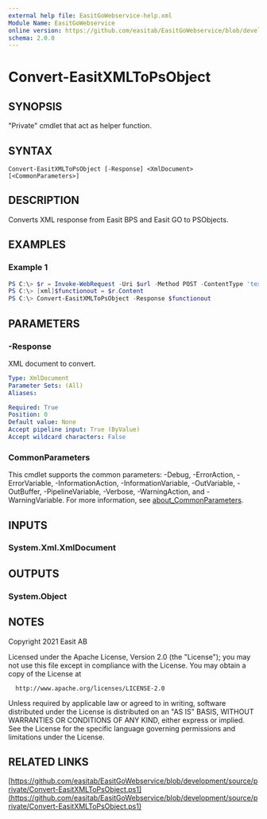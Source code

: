 ```yaml
---
external help file: EasitGoWebservice-help.xml
Module Name: EasitGoWebservice
online version: https://github.com/easitab/EasitGoWebservice/blob/development/docs/v2/Convert-EasitXMLToPsObject.md
schema: 2.0.0
---
```


# Convert-EasitXMLToPsObject

## SYNOPSIS

"Private" cmdlet that act as helper function.

## SYNTAX

```
Convert-EasitXMLToPsObject [-Response] <XmlDocument> [<CommonParameters>]
```

## DESCRIPTION

Converts XML response from Easit BPS and Easit GO to PSObjects.

## EXAMPLES

### Example 1

```powershell
PS C:\> $r = Invoke-WebRequest -Uri $url -Method POST -ContentType 'text/xml' -Body $payload -Headers $headers
PS C:\> [xml]$functionout = $r.Content
PS C:\> Convert-EasitXMLToPsObject -Response $functionout
```

## PARAMETERS

### -Response

XML document to convert.

```yaml
Type: XmlDocument
Parameter Sets: (All)
Aliases:

Required: True
Position: 0
Default value: None
Accept pipeline input: True (ByValue)
Accept wildcard characters: False
```

### CommonParameters
This cmdlet supports the common parameters: -Debug, -ErrorAction, -ErrorVariable, -InformationAction, -InformationVariable, -OutVariable, -OutBuffer, -PipelineVariable, -Verbose, -WarningAction, and -WarningVariable. For more information, see [about_CommonParameters](http://go.microsoft.com/fwlink/?LinkID=113216).

## INPUTS

### System.Xml.XmlDocument

## OUTPUTS

### System.Object
## NOTES

Copyright 2021 Easit AB

Licensed under the Apache License, Version 2.0 (the "License");
you may not use this file except in compliance with the License.
You may obtain a copy of the License at

      http://www.apache.org/licenses/LICENSE-2.0

Unless required by applicable law or agreed to in writing, software
distributed under the License is distributed on an "AS IS" BASIS,
WITHOUT WARRANTIES OR CONDITIONS OF ANY KIND, either express or implied.
See the License for the specific language governing permissions and
limitations under the License.

## RELATED LINKS

[https://github.com/easitab/EasitGoWebservice/blob/development/source/private/Convert-EasitXMLToPsObject.ps1](https://github.com/easitab/EasitGoWebservice/blob/development/source/private/Convert-EasitXMLToPsObject.ps1)
